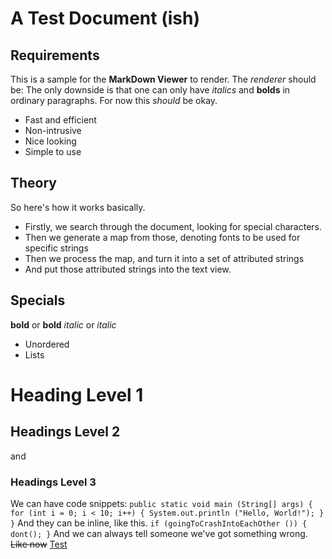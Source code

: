 # A Test Document (ish)

## Requirements

This is a sample for the **MarkDown Viewer** to render. The *renderer* should be:
The only downside is that one can only have *italics* and __bolds__ in ordinary paragraphs. For now this *should* be okay.

* Fast and efficient
* Non-intrusive
* Nice looking
* Simple to use

## Theory

So here's how it works basically.
* Firstly, we search through the document, looking for special characters.
* Then we generate a map from those, denoting fonts to be used for specific strings
* Then we process the map, and turn it into a set of attributed strings
* And put those attributed strings into the text view.

## Specials

**bold** or __bold__
*italic* or _italic_
* Unordered
* Lists
# Heading Level 1
## Headings Level 2
and
### Headings Level 3
We can have code snippets:
`public static void main (String[] args) {
	for (int i = 0; i < 10; i++) {
		System.out.println ("Hello, World!");
	}
}`
And they can be inline, like this. `if (goingToCrashIntoEachOther ()) { dont(); }`
And we can always tell someone we've got something wrong. ~~Like now~~
[Test](file:///Users/JavaxProgrammer/Desktop/Garbage.quantum)